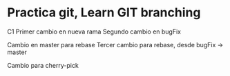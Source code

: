 # Practica git, Learn GIT branching

C1
Primer cambio en nueva rama
Segundo cambio en bugFix

Cambio en master para rebase
Tercer cambio para rebase, desde bugFix -> master

Cambio para cherry-pick
